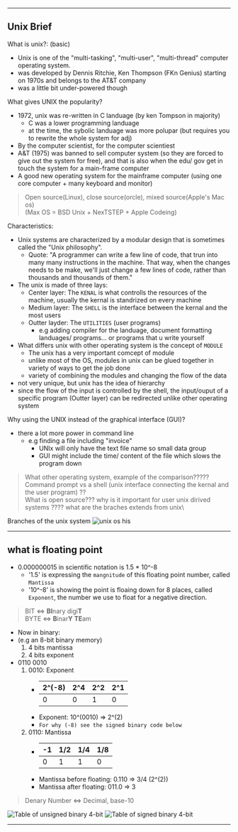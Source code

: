
---
## Unix Brief

What is unix?: (basic)

* Unix is one of the "multi-tasking", "multi-user", "multi-thread" computer operating system.
* was developed by Dennis Ritchie, Ken Thompson (FKn Genius) starting on 1970s and belongs to the AT&T company
* was a little bit under-powered though

What gives UNIX the popularity?
* 1972, unix was re-written in C landuage (by ken Tompson in majority)
    * C was a lower programming landuage
    * at the time, the sybolic landuage was more polupar (but requires you to rewrite the whole system for adj)
* By the computer scientist, for the computer scientiest
* A&T (1975) was banned to sell computer system (so they are forced to give out the system for free), and that is also when the edu/ gov get in touch the system for a main-frame computer
* A good new operating system for the mainframe computer (using one core computer + many keyboard and monitor)

> Open source(Linux), close source(orcle), mixed source(Apple's Mac os)\
(Max OS = BSD Unix + NexTSTEP + Apple Codeing)

Characteristics:

* Unix systems are characterized by a modular design that is sometimes called the "Unix philosophy". 
    * Quote: "A programmer can write a few line of code, that trun into many many instructions in the machine. That way, when the changes needs to be make, we'll just change a few lines of code, rather than thousands and thousands of them."
* The unix is made of three lays:
    * Center layer: The `KENAL` is what controlls the resources of the machine, usually the kernal is standrized on every machine
    * Medium layer: The `SHELL` is the interface between the kernal and the most users
    * Outter layder: The `UTILITIES` (user programs) 
        * e.g adding compiler for the landuage, document formatting landuages/ programs... or programs that u write yourself
* What differs unix with other operating system is the concept of `MODULE`
    * The unix has a very important comcept of module
    * unlike most of the OS, modules in unix can be glued together in variety of ways to get the job done
    * variety of combining the modules and changing the flow of the data
* not very unique, but unix has the idea of hierarchy
* since the flow of the input is controlled by the shell, the input/ouput of a specific program (Outter layer) can be redirected unlike other operating system

Why using the UNIX instead of the graphical interface (GUI)?
* there a lot more power in command line 
    * e.g finding a file including "invoice"
        * UNIx will only have the text file name so small data group
        * GUI might include the time/ content of the file which slows the program down

> What other operating system, example of the comparison????? \
> Command prompt vs a shell (unix interface connecting the kernal and the user program) ??\
> What is open source??? why is it important for user
> unix dirived systems ???? what are the braches extends from unix\

Branches of the unix system
![unix os his](https://upload.wikimedia.org/wikipedia/commons/thumb/7/77/Unix_history-simple.svg/1200px-Unix_history-simple.svg.png)

---
## what is floating point

* 0.000000015 in scientific notation is 1.5 * 10^-8
    * '1.5' is expressing the `mangnitude` of this floating point number, called `Mantissa`
    * '10^-8' is showing the point is floaing down for 8 places, called `Exponent`, the number we use to float for a negative direction. 
> BIT <=> **BI**nary digi**T**\
> BYTE <=> **B**inar**Y** **TE**am

* Now in binary: 
* (e.g an 8-bit binary memory)
    1. 4 bits mantissa
    2. 4 bits exponent
* 0110 0010
    1. 0010: Exponent 
        * |2^(-8)|2^4|2^2|2^1|
            |-|-|-|-|
            |0|0|1|0| 
        * Exponent: 10^(0010) => 2^(2)
        * `For why (-8) see the signed binary code below`
    1. 0110: Mantissa
        * |-1|1/2|1/4|1/8|
          |-|-|-|-|
          |0|1|1|0|
        * Mantissa before floating: 0.110 => 3/4 (2^(2))
        * Mantissa after  floating: 011.0 => 3

> Denary Number <=> Decimal, base-10

![Table of unsigned binary 4-bit](https://slideplayer.com/slide/6885673/23/images/18/Unsigned+Binary+Code+%28+4+bits%29.jpg)
![Table of signed binary 4-bit](https://images.slideplayer.com/27/9051360/slides/slide_32.jpg)

---


    